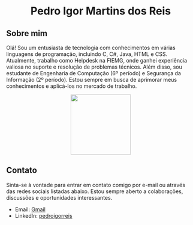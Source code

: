 <h1 align="center">Pedro Igor Martins dos Reis</h1>

## Sobre mim
Olá! Sou um entusiasta de tecnologia com conhecimentos em várias linguagens de programação, incluindo C, C#, Java, HTML e CSS. Atualmente, trabalho como Helpdesk na FIEMG, onde ganhei experiência valiosa no suporte e resolução de problemas técnicos.
Além disso, sou estudante de Engenharia de Computação (6º período) e Segurança da Informação (2º período). Estou sempre em busca de aprimorar meus conhecimentos e aplicá-los no mercado de trabalho.

<div align="center">
  <img height="160em" src="https://github-readme-stats.vercel.app/api/top-langs/?username=pigor12&layout=compact&langs_count=7&theme=merko"/>
</div>
    
## Contato

Sinta-se à vontade para entrar em contato comigo por e-mail ou através das redes sociais listadas abaixo. Estou sempre aberto a colaborações, discussões e oportunidades interessantes.

- Email: [Gmail](pigomreis@gmail.com)
- LinkedIn: [pedroigorreis](https://linkedin.com/pedroigorreis)

